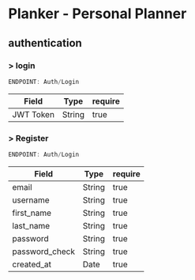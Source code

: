 # Planker - Personal Planner

## authentication
### > login
```js
ENDPOINT: Auth/Login
```
|Field|Type|require|
|---|---|---|
|JWT Token|String|true| 

### > Register
```js
ENDPOINT: Auth/Login
```
|Field|Type|require|
|---|---|---|
|email|String|true| 
|username|String|true| 
|first_name|String|true| 
|last_name|String|true| 
|password|String|true| 
|password_check|String|true|
|created_at|Date|true| 
